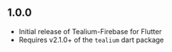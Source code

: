 ## 1.0.0

* Initial release of Tealium-Firebase for Flutter
* Requires v2.1.0+ of the `tealium` dart package
